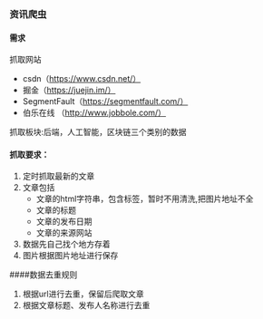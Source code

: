 ### 资讯爬虫

#### 需求
抓取网站

 - csdn（https://www.csdn.net/）
 - 掘金（https://juejin.im/）
 - SegmentFault（https://segmentfault.com/）
 - 伯乐在线 （http://www.jobbole.com/）

抓取板块:后端，人工智能，区块链三个类别的数据

#### 抓取要求：
1. 定时抓取最新的文章
2. 文章包括
    - 文章的html字符串，包含标签，暂时不用清洗,把图片地址不全
    - 文章的标题
    - 文章的发布日期
    - 文章的来源网站
3. 数据先自己找个地方存着
4. 图片根据图片地址进行保存

####数据去重规则
1. 根据url进行去重，保留后爬取文章
2. 根据文章标题、发布人名称进行去重